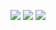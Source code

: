 ![](https://cdn.nlark.com/yuque/0/2022/jpeg/1128524/1665665919321-22c845e2-c2ca-45ec-bd78-95ee326b25c8.jpeg)
![](https://cdn.nlark.com/yuque/0/2022/jpeg/1128524/1665927824851-60c742e0-b6b9-4146-9b3d-88052c681f63.jpeg)
![](https://cdn.nlark.com/yuque/0/2022/jpeg/1128524/1665929206438-34db00a2-fb4b-4e16-bef7-7bdb7f220f45.jpeg)
